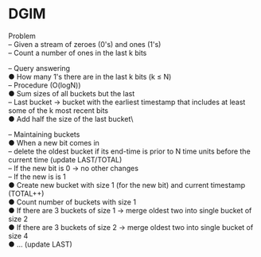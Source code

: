 # DGIM
Problem\
– Given a stream of zeroes (0's) and ones (1's)\
– Count a number of ones in the last k bits

– Query answering\
● How many 1's there are in the last k bits (k ≤ N)\
– Procedure (O(logN))\
● Sum sizes of all buckets but the last\
– Last bucket → bucket with the earliest timestamp that includes at least\
some of the k most recent bits\
● Add half the size of the last bucket\

– Maintaining buckets\
● When a new bit comes in\
– delete the oldest bucket if its end-time is prior to N time units before the
current time (update LAST/TOTAL)\
– If the new bit is 0 → no other changes\
– If the new is is 1\
● Create new bucket with size 1 (for the new bit) and current
timestamp (TOTAL++)\
● Count number of buckets with size 1\
● If there are 3 buckets of size 1 → merge oldest two into single
bucket of size 2\
● If there are 3 buckets of size 2 → merge oldest two into single
bucket of size 4\
● … (update LAST)